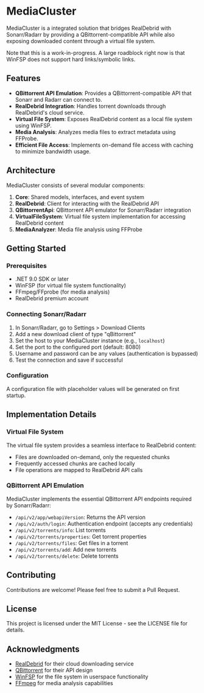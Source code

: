 # MediaCluster

MediaCluster is a integrated solution that bridges RealDebrid with Sonarr/Radarr by providing a QBittorrent-compatible API while also exposing downloaded content through a virtual file system.

Note that this is a work-in-progress. A large roadblock right now is that WinFSP does not support hard links/symbolic links.

## Features

- **QBittorrent API Emulation**: Provides a QBittorrent-compatible API that Sonarr and Radarr can connect to.
- **RealDebrid Integration**: Handles torrent downloads through RealDebrid's cloud service.
- **Virtual File System**: Exposes RealDebrid content as a local file system using WinFSP.
- **Media Analysis**: Analyzes media files to extract metadata using FFProbe.
- **Efficient File Access**: Implements on-demand file access with caching to minimize bandwidth usage.

## Architecture

MediaCluster consists of several modular components:

1. **Core**: Shared models, interfaces, and event system
2. **RealDebrid**: Client for interacting with the RealDebrid API
3. **QBittorrentApi**: QBittorrent API emulator for Sonarr/Radarr integration
4. **VirtualFileSystem**: Virtual file system implementation for accessing RealDebrid content
5. **MediaAnalyzer**: Media file analysis using FFProbe

## Getting Started

### Prerequisites

- .NET 9.0 SDK or later
- WinFSP (for virtual file system functionality)
- FFmpeg/FFprobe (for media analysis)
- RealDebrid premium account

### Connecting Sonarr/Radarr

1. In Sonarr/Radarr, go to Settings > Download Clients
2. Add a new download client of type "qBittorrent"
3. Set the host to your MediaCluster instance (e.g., `localhost`)
4. Set the port to the configured port (default: 8080)
5. Username and password can be any values (authentication is bypassed)
6. Test the connection and save if successful

### Configuration

A configuration file with placeholder values will be generated on first startup.

## Implementation Details


### Virtual File System

The virtual file system provides a seamless interface to RealDebrid content:

- Files are downloaded on-demand, only the requested chunks
- Frequently accessed chunks are cached locally
- File operations are mapped to RealDebrid API calls

### QBittorrent API Emulation

MediaCluster implements the essential QBittorrent API endpoints required by Sonarr/Radarr:

- `/api/v2/app/webapiVersion`: Returns the API version
- `/api/v2/auth/login`: Authentication endpoint (accepts any credentials)
- `/api/v2/torrents/info`: List torrents
- `/api/v2/torrents/properties`: Get torrent properties
- `/api/v2/torrents/files`: Get files in a torrent
- `/api/v2/torrents/add`: Add new torrents
- `/api/v2/torrents/delete`: Delete torrents

## Contributing

Contributions are welcome! Please feel free to submit a Pull Request.

## License

This project is licensed under the MIT License - see the LICENSE file for details.

## Acknowledgments

- [RealDebrid](https://real-debrid.com/) for their cloud downloading service
- [QBittorrent](https://www.qbittorrent.org/) for their API design
- [WinFSP](https://github.com/billziss-gh/winfsp) for the file system in userspace functionality
- [FFmpeg](https://ffmpeg.org/) for media analysis capabilities
